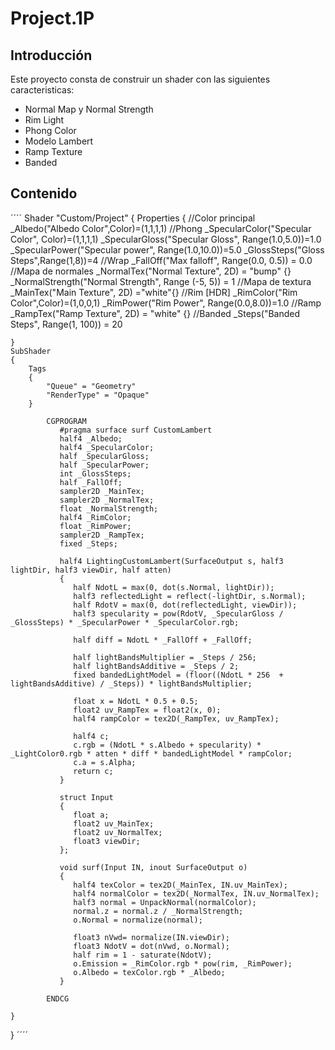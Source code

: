 ﻿# Project.1P

## Introducción
Este proyecto consta de construir un shader con las siguientes caracteristicas:
 * Normal Map y Normal Strength
 * Rim Light
 * Phong Color
 * Modelo Lambert
 * Ramp Texture
 * Banded

## Contenido

´´´´
Shader "Custom/Project"
{
    Properties
    {
        //Color principal
        _Albedo("Albedo Color",Color)=(1,1,1,1)
        //Phong
        _SpecularColor("Specular Color", Color)=(1,1,1,1)
        _SpecularGloss("Specular Gloss", Range(1.0,5.0))=1.0
        _SpecularPower("Specular power", Range(1.0,10.0))=5.0
        _GlossSteps("Gloss Steps",Range(1,8))=4
        //Wrap
        _FallOff("Max falloff", Range(0.0, 0.5)) = 0.0
        //Mapa de normales
        _NormalTex("Normal Texture", 2D) = "bump" {}
        _NormalStrength("Normal Strength", Range (-5, 5)) = 1
        //Mapa de textura
        _MainTex("Main Texture", 2D) ="white"{}
        //Rim
        [HDR] _RimColor("Rim Color",Color)=(1,0,0,1)
        _RimPower("Rim Power", Range(0.0,8.0))=1.0
        //Ramp
        _RampTex("Ramp Texture", 2D) = "white" {}
        //Banded
        _Steps("Banded Steps", Range(1, 100)) = 20

    }
    SubShader
    {
        Tags
        {
            "Queue" = "Geometry"
            "RenderType" = "Opaque"
        }

            CGPROGRAM
               #pragma surface surf CustomLambert
               half4 _Albedo;
               half4 _SpecularColor;
               half _SpecularGloss;
               half _SpecularPower;
               int _GlossSteps;
               half _FallOff;
               sampler2D _MainTex;
               sampler2D _NormalTex;
               float _NormalStrength;
               half4 _RimColor;
               float _RimPower;
               sampler2D _RampTex;
               fixed _Steps;

               half4 LightingCustomLambert(SurfaceOutput s, half3 lightDir, half3 viewDir, half atten)
               {
                  half NdotL = max(0, dot(s.Normal, lightDir));
                  half3 reflectedLight = reflect(-lightDir, s.Normal);
                  half RdotV = max(0, dot(reflectedLight, viewDir));
                  half3 specularity = pow(RdotV, _SpecularGloss / _GlossSteps) * _SpecularPower * _SpecularColor.rgb;

                  half diff = NdotL * _FallOff + _FallOff;

                  half lightBandsMultiplier = _Steps / 256;
                  half lightBandsAdditive = _Steps / 2;
                  fixed bandedLightModel = (floor((NdotL * 256  + lightBandsAdditive) / _Steps)) * lightBandsMultiplier;

                  float x = NdotL * 0.5 + 0.5;
                  float2 uv_RampTex = float2(x, 0);
                  half4 rampColor = tex2D(_RampTex, uv_RampTex);

                  half4 c;
                  c.rgb = (NdotL * s.Albedo + specularity) * _LightColor0.rgb * atten * diff * bandedLightModel * rampColor;
                  c.a = s.Alpha;
                  return c;
               }

               struct Input
               {
                  float a;
                  float2 uv_MainTex;
                  float2 uv_NormalTex;
                  float3 viewDir;
               };

               void surf(Input IN, inout SurfaceOutput o)
               {
                  half4 texColor = tex2D(_MainTex, IN.uv_MainTex);
                  half4 normalColor = tex2D(_NormalTex, IN.uv_NormalTex);
                  half3 normal = UnpackNormal(normalColor);
                  normal.z = normal.z / _NormalStrength;
                  o.Normal = normalize(normal);

                  float3 nVwd= normalize(IN.viewDir);
                  float3 NdotV = dot(nVwd, o.Normal);
                  half rim = 1 - saturate(NdotV);
                  o.Emission = _RimColor.rgb * pow(rim, _RimPower);
                  o.Albedo = texColor.rgb * _Albedo;
               }

            ENDCG
        
    }
}
´´´´
